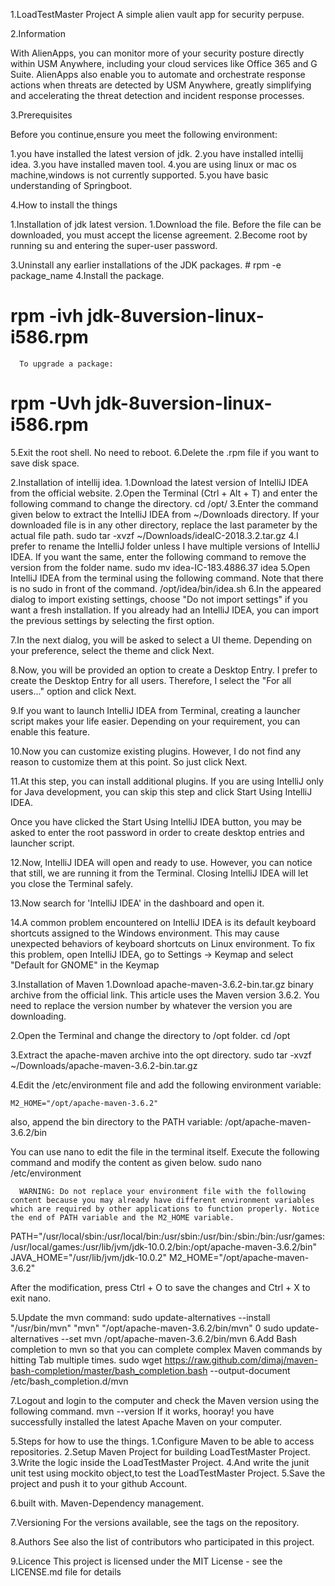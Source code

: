 

1.LoadTestMaster Project
 A simple alien vault app for security perpuse.


2.Information

With AlienApps, you can monitor more of your security posture directly within USM Anywhere, including your cloud services like Office 365 and G Suite. AlienApps also enable you to automate and orchestrate response actions when threats are detected by USM Anywhere, greatly simplifying and accelerating the threat detection and incident response processes.



3.Prerequisites

Before you continue,ensure you meet the following environment:

1.you have installed the latest version of jdk.
2.you have installed intellij idea.
3.you have installed maven tool.
4.you are using linux or mac os machine,windows is not currently supported.
5.you have basic understanding of Springboot.


4.How to install the things

1.Installation of jdk latest version.
   1.Download the file.
      Before the file can be downloaded, you must accept the license agreement.
   2.Become root by running su and entering the super-user password.
   
   3.Uninstall any earlier installations of the JDK packages.
    # rpm -e package_name
   4.Install the package.
   # rpm -ivh jdk-8uversion-linux-i586.rpm
      To upgrade a package:
   # rpm -Uvh jdk-8uversion-linux-i586.rpm
  5.Exit the root shell. No need to reboot.
  6.Delete the .rpm file if you want to save disk space.




2.Installation of intellij idea.
 1.Download the latest version of IntelliJ IDEA from the official website.
 2.Open the Terminal (Ctrl + Alt + T) and enter the following command to change the directory.
 cd /opt/
 3.Enter the command given below to extract the IntelliJ IDEA  from ~/Downloads directory. If your downloaded file is in any other directory, replace the last parameter by the actual file path.
 sudo tar -xvzf ~/Downloads/ideaIC-2018.3.2.tar.gz
 4.I prefer to rename the IntelliJ folder unless I have multiple versions of IntelliJ IDEA. If you want the same, enter the following command to remove the version from the folder name.
sudo mv idea-IC-183.4886.37 idea
 5.Open IntelliJ IDEA from the terminal using the following command. Note that there is no sudo in front of the command.
 /opt/idea/bin/idea.sh
6.In the appeared dialog to import existing settings, choose "Do not import settings" if you want a fresh installation. If you already had an IntelliJ IDEA, you can import the previous settings by selecting the first option.





7.In the next dialog, you will be asked to select a UI theme. Depending on your preference, select the theme and click Next.







8.Now, you will be provided an option to create a Desktop Entry. I prefer to create the Desktop Entry for all users. Therefore, I select the "For all users..." option and click Next.









9.If you want to launch IntelliJ IDEA from Terminal, creating a launcher script makes your life easier. Depending on your requirement, you can enable this feature.













10.Now you can customize existing plugins. However, I do not find any reason to customize them at this point. So just click Next.












11.At this step, you can install additional plugins. If you are using IntelliJ only for Java development, you can skip this step and click Start Using IntelliJ IDEA.










Once you have clicked the Start Using IntelliJ IDEA button, you may be asked to enter the root password in order to create desktop entries and launcher script.


12.Now, IntelliJ IDEA will open and ready to use. However, you can notice that still, we are running it from the Terminal. Closing IntelliJ IDEA will let you close the Terminal safely.







13.Now search for 'IntelliJ IDEA' in the dashboard and open it.









14.A common problem encountered on IntelliJ IDEA is its default keyboard shortcuts assigned to the Windows environment. This may cause unexpected behaviors of keyboard shortcuts on Linux environment. To fix this problem, open IntelliJ IDEA, go to Settings → Keymap and select "Default for GNOME" in the Keymap




3.Installation of Maven
   1.Download apache-maven-3.6.2-bin.tar.gz binary archive from the official link. This article uses the Maven version 3.6.2. You need to replace the version number by whatever the version you are downloading.

  2.Open the Terminal and change the directory to /opt folder.
   cd /opt
 
  3.Extract the apache-maven archive into the opt directory.
   sudo tar -xvzf ~/Downloads/apache-maven-3.6.2-bin.tar.gz

 4.Edit the /etc/environment file and add the following environment variable:

    M2_HOME="/opt/apache-maven-3.6.2"
 


   also, append the bin directory to the PATH variable:
     /opt/apache-maven-3.6.2/bin


   You can use nano to edit the file in the terminal itself. Execute the following command and modify the content as given below.
      sudo nano /etc/environment


      WARNING: Do not replace your environment file with the following content because you may already have different environment variables which are required by other applications to function properly. Notice the end of PATH variable and the M2_HOME variable.
PATH="/usr/local/sbin:/usr/local/bin:/usr/sbin:/usr/bin:/sbin:/bin:/usr/games:/usr/local/games:/usr/lib/jvm/jdk-10.0.2/bin:/opt/apache-maven-3.6.2/bin"
JAVA_HOME="/usr/lib/jvm/jdk-10.0.2"
M2_HOME="/opt/apache-maven-3.6.2"

After the modification, press Ctrl + O to save the changes and Ctrl + X to exit nano.

5.Update the mvn command:
sudo update-alternatives --install "/usr/bin/mvn" "mvn" "/opt/apache-maven-3.6.2/bin/mvn" 0
sudo update-alternatives --set mvn /opt/apache-maven-3.6.2/bin/mvn
6.Add Bash completion to mvn so that you can complete complex Maven commands by hitting Tab multiple times.
sudo wget https://raw.github.com/dimaj/maven-bash-completion/master/bash_completion.bash --output-document /etc/bash_completion.d/mvn

7.Logout and login to the computer and check the Maven version using the following command.
mvn --version
If it works, hooray! you have successfully installed the latest Apache Maven on your computer.

5.Steps for how to use the things.
    1.Configure Maven to be able to access repositories.
    2.Setup Maven Project for building LoadTestMaster Project.
    3.Write the logic inside the LoadTestMaster Project.
    4.And write the junit unit test using mockito object,to test the LoadTestMaster Project.
    5.Save the project and push it to your github Account.


6.built with.
       Maven-Dependency management.

7.Versioning
For the versions available, see the tags on the repository.

8.Authors
See also the list of contributors who participated in this project.

9.Licence
This project is licensed under the MIT License - see the LICENSE.md file for details
